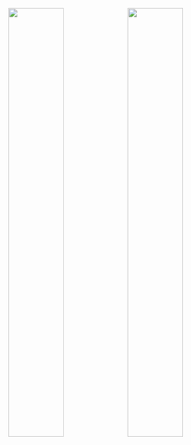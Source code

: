 <img align="left" width="47%" src="https://github-readme-stats.vercel.app/api?username=firdauschuzaeni&show_icons=true&theme=radical" > </img>
<img align="left" width="47%" src="https://github-readme-stats.vercel.app/api/top-langs/?username=firdauschuzaeni&layout=compact" > </img>

